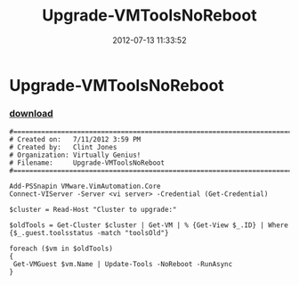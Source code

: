 ﻿---
pid:            3512
poster:         Clint
title:          Upgrade-VMToolsNoReboot
date:           2012-07-13 11:33:52
format:         posh
parent:         0
parent:         0

---

# Upgrade-VMToolsNoReboot

### [download](3512.ps1)



```posh
#========================================================================
# Created on:   7/11/2012 3:59 PM
# Created by:   Clint Jones
# Organization: Virtually Genius!
# Filename:     Upgrade-VMToolsNoReboot
#========================================================================

Add-PSSnapin VMware.VimAutomation.Core
Connect-VIServer -Server <vi server> -Credential (Get-Credential)

$cluster = Read-Host "Cluster to upgrade:"

$oldTools = Get-Cluster $cluster | Get-VM | % {Get-View $_.ID} | Where {$_.guest.toolsstatus -match "toolsOld"}

foreach ($vm in $oldTools)
{
 Get-VMGuest $vm.Name | Update-Tools -NoReboot -RunAsync 
}
```
